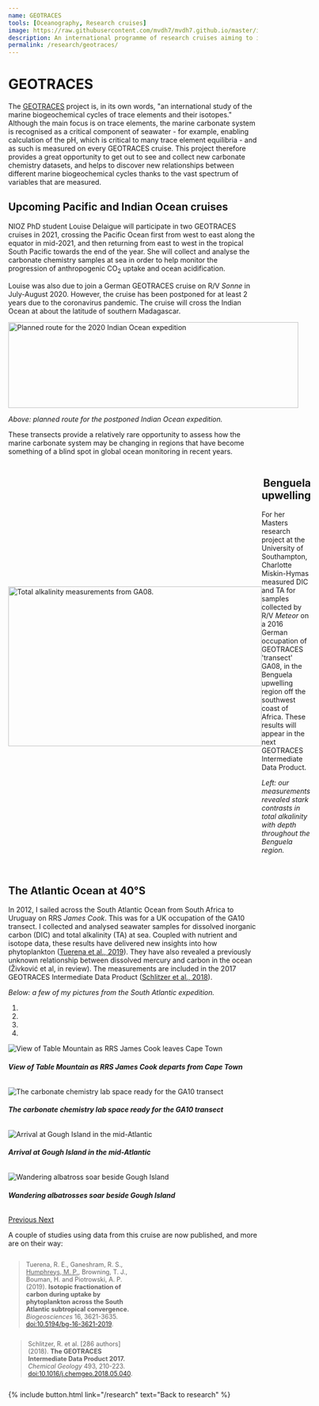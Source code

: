 ```yaml
---
name: GEOTRACES
tools: [Oceanography, Research cruises]
image: https://raw.githubusercontent.com/mvdh7/mvdh7.github.io/master/images/geotraces-map.png
description: An international programme of research cruises aiming to improve our understanding of trace element distributions and biogeochemical cycles throughout the global ocean.
permalink: /research/geotraces/
---
```


# GEOTRACES

The [GEOTRACES](http://www.geotraces.org) project is, in its own words, "an international study of the marine biogeochemical cycles of trace elements and their isotopes."  Although the main focus is on trace elements, the marine carbonate system is recognised as a critical component of seawater - for example, enabling calculation of the pH, which is critical to many trace element equilibria - and as such is measured on every GEOTRACES cruise.  This project therefore provides a great opportunity to get out to see and collect new carbonate chemistry datasets, and helps to discover new relationships between different marine biogeochemical cycles thanks to the vast spectrum of variables that are measured.

## Upcoming Pacific and Indian Ocean cruises

NIOZ PhD student Louise Delaigue will participate in two GEOTRACES cruises in 2021, crossing the Pacific Ocean first from west to east along the equator in mid-2021, and then returning from east to west in the tropical South Pacific towards the end of the year.  She will collect and analyse the carbonate chemistry samples at sea in order to help monitor the progression of anthropogenic CO<sub>2</sub> uptake and ocean acidification.

Louise was also due to join a German GEOTRACES cruise on R/V *Sonne* in July-August 2020.  However, the cruise has been postponed for at least 2 years due to the coronavirus pandemic.  The cruise will cross the Indian Ocean at about the latitude of southern Madagascar.

<p class="text-center">
<img src="https://raw.githubusercontent.com/mvdh7/mvdh7.github.io/master/images/geotraces/sonne_indian.png" alt="Planned route for the 2020 Indian Ocean expedition" width="586" height="173" style="min-width:586px" />
</p>

<p class="text-center"><i>Above: planned route for the postponed Indian Ocean expedition.</i></p>

These transects provide a relatively rare opportunity to assess how the marine carbonate system may be changing in regions that have become something of a blind spot in global ocean monitoring in recent years.

<div style="display:flex; align-items:center">

<img src="https://raw.githubusercontent.com/mvdh7/mvdh7.github.io/master/images/geotraces/alkalinity_3d.png" alt="Total alkalinity measurements from GA08." width="512" height="322" style="min-width:512px" />

<div>
<div style='text-align:right'><h2>Benguela upwelling</h2></div>

<p class="text-right">For her Masters research project at the University of Southampton, Charlotte Miskin-Hymas measured DIC and TA for samples collected by R/V <i>Meteor</i> on a 2016 German occupation of GEOTRACES 'transect' GA08, in the Benguela upwelling region off the southwest coast of Africa. These results will appear in the next GEOTRACES Intermediate Data Product.</p>

<p class="text-right"><i>Left: our measurements revealed stark contrasts in total alkalinity with depth throughout the Benguela region.</i></p>

<br />
</div>

</div>

## The Atlantic Ocean at 40°S

In 2012, I sailed across the South Atlantic Ocean from South Africa to Uruguay on RRS *James Cook*.  This was for a UK occupation of the GA10 transect.  I collected and analysed seawater samples for dissolved inorganic carbon (DIC) and total alkalinity (TA) at sea.  Coupled with nutrient and isotope data, these results have delivered new insights into how phytoplankton ([Tuerena et al., 2019](https://doi.org/10.5194/bg-16-3621-2019)).  They have also revealed a previously unknown relationship between dissolved mercury and carbon in the ocean (Živković et al, in review).  The measurements are included in the 2017 GEOTRACES Intermediate Data Product ([Schlitzer et al., 2018](https://doi.org/10.1016/j.chemgeo.2018.05.040)).

<p class="text-center"><i>Below: a few of my pictures from the South Atlantic expedition.</i></p>

<div id="carouselExampleIndicators" class="carousel slide" data-ride="carousel">
  <ol class="carousel-indicators">
    <li data-target="#carouselExampleIndicators" data-slide-to="0" class="active"></li>
    <li data-target="#carouselExampleIndicators" data-slide-to="1"></li>
    <li data-target="#carouselExampleIndicators" data-slide-to="2"></li>
    <li data-target="#carouselExampleIndicators" data-slide-to="3"></li>
  </ol>
  <div class="carousel-inner">
    <div class="carousel-item active">
      <img class="d-block w-100" src="/images/geotraces/ga10table.jpg" alt="View of Table Mountain as RRS James Cook leaves Cape Town">
      <div class="carousel-caption d-none d-md-block text-warning">
        <h6><b>View of Table Mountain as RRS <i>James Cook</i> departs from Cape Town</b></h6>
      </div>
    </div>
    <div class="carousel-item">
      <img class="d-block w-100" src="/images/geotraces/ga10lab.jpg" alt="The carbonate chemistry lab space ready for the GA10 transect">
      <div class="carousel-caption d-none d-md-block">
        <h6><b>The carbonate chemistry lab space ready for the GA10 transect</b></h6>
      </div>
    </div>
    <div class="carousel-item">
      <img class="d-block w-100" src="/images/geotraces/Gough_island_arrival.jpg" alt="Arrival at Gough Island in the mid-Atlantic">
      <div class="carousel-caption d-none d-md-block">
        <h6><b>Arrival at Gough Island in the mid-Atlantic</b></h6>
      </div>
    </div>
    <div class="carousel-item">
      <img class="d-block w-100" src="/images/geotraces/ga10gough.jpg" alt="Wandering albatross soar beside Gough Island">
      <div class="carousel-caption d-none d-md-block">
        <h6><b>Wandering albatrosses soar beside Gough Island</b></h6>
      </div>
    </div>
  </div>
  <a class="carousel-control-prev" href="#carouselExampleIndicators" role="button" data-slide="prev">
    <span class="carousel-control-prev-icon" aria-hidden="true"></span>
    <span class="sr-only">Previous</span>
  </a>
  <a class="carousel-control-next" href="#carouselExampleIndicators" role="button" data-slide="next">
    <span class="carousel-control-next-icon" aria-hidden="true"></span>
    <span class="sr-only">Next</span>
  </a>
</div>

A couple of studies using data from this cruise are now published, and more are on their way:

<div style="display:flex; font-size:90%; flex-wrap:wrap">

<div style="padding-right:0.8%; width:50%; min-width:200px"><blockquote>
Tuerena, R. E., Ganeshram, R. S., <u>Humphreys, M. P.</u>, Browning, T. J., Bouman, H. and Piotrowski, A. P. (2019). <strong>Isotopic fractionation of carbon during uptake by phytoplankton across the South Atlantic subtropical convergence.</strong> <em>Biogeosciences</em> 16, 3621-3635. <a href="https://doi.org/10.5194/bg-16-3621-2019">doi:10.5194/bg-16-3621-2019</a>.
</blockquote></div>

<div style="padding-left:0.8%; width:50%; min-width:200px"><blockquote>
Schlitzer, R. et al. [286 authors] (2018). <strong>The GEOTRACES Intermediate Data Product 2017.</strong> <em>Chemical Geology</em> 493, 210-223. <a href="https://doi.org/10.1016/j.chemgeo.2018.05.040">doi:10.1016/j.chemgeo.2018.05.040</a>.
</blockquote></div>

</div>

<p class="text-center">
{% include button.html link="/research" text="Back to research" %}
</p>
